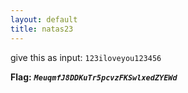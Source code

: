 ```yaml
---
layout: default
title: natas23
---
```




give this as input: `123iloveyou123456`


**Flag:** ***`MeuqmfJ8DDKuTr5pcvzFKSwlxedZYEWd`*** 